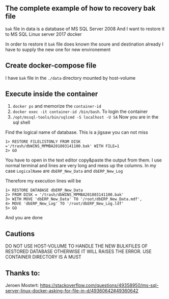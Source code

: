 ## The complete example of how to recovery bak file
`bak` file in data is a database of MS SQL Server 2008
And I want to restore it to MS SQL Linux server 2017 docker

In order to restore it `bak` file does known the soure and destination already
I have to supply the new one for new environement

## Create docker-compose file
I have `bak` file in the `./data` directory mounted by host-volume


## Execute inside the container
1. `docker ps` and memorize the `container-id`
1. `docker exec -it container-id /bin/bash`. To login the container
1. `/opt/mssql-tools/bin/sqlcmd -S localhost -U SA`
Now you are in the sql shell

Find the logical name of database. This is a jigsaw you can not miss
```
1> RESTORE FILELISTONLY FROM DISK ='/trash/dbWINS_MPMBA201803141100.bak' WITH FILE=1
2> GO
```
You have to open in the text editor copy&paste the output from them.
I use normal terminal and lines are very long and mess up the columns.
In my case `LogicalName` are `dbERP_New_Data` and `dbERP_New_Log`

Therefore my execution lines will be
```
1> RESTORE DATABASE dbERP_New_Data
2> FROM DISK = '/trash/dbWINS_MPMBA201803141100.bak'
3> WITH MOVE 'dbERP_New_Data' TO '/root/dbERP_New_Data.mdf',
4> MOVE 'dbERP_New_Log' TO '/root/dbERP_New_Log.ldf'
5> GO
```
And you are done


## Cautions
DO NOT USE HOST-VOLUME TO HANDLE THE NEW BULKFILES OF RESTORED DATABASE
OTHERWISE IT WILL RAISES THE ERROR. USE CONTAINER DIRECTORY IS A MUST

## Thanks to:
Jeroen Mostert: https://stackoverflow.com/questions/49358950/ms-sql-server-linux-docker-asking-for-file-in-d/49360642#49360642

